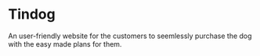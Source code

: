 # Tindog
An user-friendly website for the customers to seemlessly purchase the dog with the easy made plans for them.

